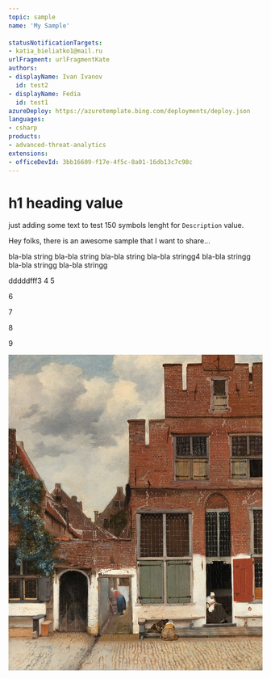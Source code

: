 ```yaml
---
topic: sample
name: 'My Sample'

statusNotificationTargets:
- katia_bieliatko1@mail.ru
urlFragment: urlFragmentKate
authors:
- displayName: Ivan Ivanov
  id: test2
- displayName: Fedia
  id: test1
azureDeploy: https://azuretemplate.bing.com/deployments/deploy.json
languages:
- csharp
products:
- advanced-threat-analytics
extensions:
- officeDevId: 3bb16609-f17e-4f5c-8a01-16db13c7c98c
---
```

# h1 heading value
just adding some text to test 150 symbols lenght for `Description` value.

Hey folks, there is an awesome sample that I want to share...

bla-bla string
bla-bla string
bla-bla string
bla-bla stringg4
bla-bla stringg
bla-bla stringg
bla-bla stringg

dddddfff3
4
5

6

7

8

9

![Image3](DotNetSample/726px-Johannes_Vermeer_-_Gezicht_op_huizen_in_Delft,_bekend_als_'Het_straatje'_-_Google_Art_Project.jpg)
